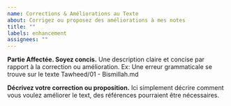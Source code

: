 ```yaml
---
name: Corrections & Améliorations au Texte
about: Corrigez ou proposez des améliorations à mes notes
title: ""
labels: enhancement
assignees: ""
---
```


**Partie Affectée. Soyez concis.**
Une description claire et concise par rapport à la correction ou amélioration. Ex: Une erreur grammaticale se trouve sur
le texte Tawheed/01 - Bismillah.md

**Décrivez votre correction ou proposition.**
Ici simplement décrire comment vous voulez améliorer le text, des références pourraient être nécessaires.

